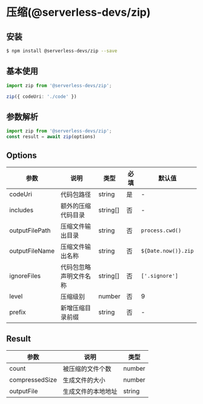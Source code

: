 
# 压缩(@serverless-devs/zip)

## 安装

```bash
$ npm install @serverless-devs/zip --save
```

## 基本使用

```ts
import zip from '@serverless-devs/zip';

zip({ codeUri: './code' })
```

## 参数解析

```ts
import zip from '@serverless-devs/zip';
const result = await zip(options)
```

## Options

| 参数      | 说明         | 类型                          | 必填 | 默认值        |
| --------- | ------------ | ----------------------------- | ---- | ------------- |
| codeUri    | 代码包路径   |  string     | 是   |  - |
| includes    | 额外的压缩代码目录   |  string[]     | 否   |  - |
| outputFilePath    | 压缩文件输出目录   |  string     | 否   |  `process.cwd()` |
| outputFileName    | 压缩文件输出名称   |  string     | 否   |  `${Date.now()}.zip` |
| ignoreFiles    | 代码包忽略声明文件名称   |  string[]     | 否   |  `['.signore']` |
| level    | 压缩级别   |  number     | 否   |  9 |
| prefix    | 新增压缩目录前缀   |  string     | 否   |  - |

## Result

| 参数      | 说明   | 类型   |
| --------- | ------------ | ---- |
| count | 被压缩的文件个数 | number |
| compressedSize | 生成文件的大小 | number |
| outputFile | 生成文件的本地地址 | string |

